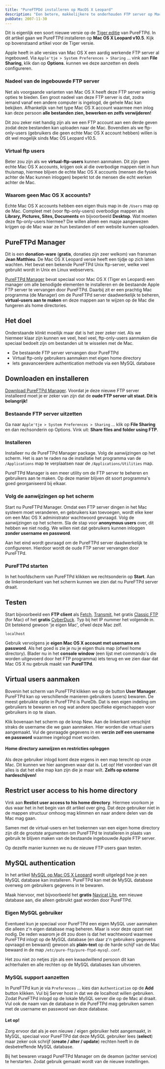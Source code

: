 ```yaml
---
title: "PureFTPDd installeren op MacOS X Leopard"
description: "Een betere, makkelijkere te onderhouden FTP server op Mac OS X. Met gebruik van virtual-users."
pubDate: 2007-11-30
---
```


Dit is eigenlijk een soort nieuwe versie op de [Tiger editie](http://www.atlantisdesign.nl/artikel/pureftpd-installeren-op-macosx-tiger) van PureFTPd. In dit artikel gaan we PureFTPd installeren op **Mac OS X Leopard v10.5**. Kijk op bovenstaand artikel voor de Tiger versie.

Apple heeft in alle versies van Mac OS X een aardig werkende FTP server al ingebouwd. Via `Apple'tje > System Preferences > Sharing` ... vink aan **File Sharing**, klik dan op **Options**. kunnen we deze aanzetten en deels configureren.

### Nadeel van de ingebouwde FTP server

Net als voorgaande varianten van Mac OS X heeft deze FTP server weinig opties te bieden. Een groot nadeel van deze FTP server is dat, zodra iemand vanaf een andere computer is ingelogd, de gehele Mac kan bekijken. Afhankelijk van het type Mac OS X account waarmee men inlog kan deze persoon **alle bestanden zien, bewerken en zelfs verwijderen!**

Dit zou zeker niet handig zijn als we een FTP account aan een derde geven zodat deze bestanden kan uploaden naar de Mac. Bovendien als we ftp-only-users (gebruikers die geen echte Mac OS X account hebben) willen is dit wel mogelijk sinds Mac OS Leopard v10.5.

### Virtual ftp users

Beter zou zijn als we **virtual-ftp-users** kunnen aanmaken. Dit zijn geen echte Mac OS X accounts, krijgen ook al die overbodige mappen niet in hun thuismap, hiermee blijven de echte Mac OS X accounts (mensen die fysiek achter de Mac kunnen inloggen) beperkt tot de mensen die echt werken achter de Mac.

### Waarom geen Mac OS X accounts?

Echte Mac OS X accounts hebben een eigen thuis map in de `/Users` map op de Mac. Compleet met (voor ftp-only-users) overbodige mappen als **Library, Pictures, Sites, Documents** en bijvoorbeeld **Desktop**. Wat moeten deze ftp-only-users hiermee? Die willen alleen een mapje aangewezen krijgen op de Mac waar ze hun bestanden of een website kunnen uploaden.

## PureFTPd Manager

Dit is een **donation-ware** (**gratis**, donaties zijn zeer welkom) van fransman **Jean Matthieu**. De Mac OS X Leopard versie heeft een tijdje op zich laten wachten. Het bevat een bekende PureFTPd Unix ftp-server, welke veel gebruikt wordt in Unix en Linux webservers.

[PureFTPd Manager](http://jeanmatthieu.free.fr/pureftpd/) bevat speciaal voor Mac OS X (Tiger en Leopard) een manager om alle benodigde elementen te installeren en de bestaande Apple FTP server te vervangen door PureFTPd. Daarbij zit er een prachtig Mac programma (de Manager) om de PureFTPd server daadwerkelijk te beheren, **virtual-users aan te maken** en deze mappen aan te wijzen op de Mac die fungeren als home directories.

## Het doel

Onderstaande klinkt moeilijk maar dat is het zeer zeker niet. Als we hiermeer klaar zijn kunnen we veel, heel veel, ftp-only-users aanmaken die speciaal bedoelt zijn om bestanden uit te wisselen met de Mac.

- De bestaande FTP server vervangen door PureFTPd
- Virtual ftp-only gebruikers aanmaken met eigen home directory
- Iets geavanceerdere authentication methode via een MySQL database

## Downloaden en installeren

[Download PureFTPd Manager](http://jeanmatthieu.free.fr/pureftpd/). Voordat je deze nieuwe FTP server installeerd moet je er zeker van zijn dat de **oude FTP server uit staat. Dit is belangrijk!**

### Bestaande FTP server uitzetten

Ga naar `Apple'tje > System Preferences > Sharing` ... klik op **File Sharing** en dan rechsonderin op Options. Vink uit: **Share files and folder using FTP**.

### Installeren

Installeer nu de PureFTPd Manager package. Volg de aanwijzingen op het scherm. Het is aan te raden na de installatie het programma van de `/Applications` map te verplaatsen naar de `/Applications/Utilities` map.

PureFTPd Manager is een meer utility om de FTP server te beheren en gebruikers aan te maken. Op deze manier blijven dit soort programma's goed georganiseerd bij elkaar.

### Volg de aanwijzingen op het scherm

Start nu PureFTPd Manager. Omdat een FTP server dingen in het Mac systeem moet veranderen, en gebruikers kan toevoegen, wordt elke keer om een Mac OS X administrator wachtwoord gevraagd. Volg de aanwijzingen op het scherm. Sla de stap voor **anonymous users** over, dit hebben we niet nodig. We willen niet dat gebruikers kunnen inloggen **zonder username en password**.

Aan het eind wordt gevraagd om de PureFTPd server daadwerkelijk te configureren. Hierdoor wordt de oude FTP server vervangen door PureFTPd.

### PureFTPd starten

In het hoofdscherm van PureFTPd klikken we rechtsonderin op **Start**. Aan de linkeronderkant van het scherm kunnen we zien dat nu PureFTPd server draait.

## Testen

Start bijvoorbeeld een **FTP client** als [Fetch](http://www.fetchsoftworks.com/), [Transmit](http://www.panic.com/transmit/), het gratis [Classic FTP](http://www.nchsoftware.com/classic/index.html) (for Mac) of het **gratis** [CyberDuck](http://cyberduck.ch/). Typ bij het IP nummer het volgende in. Dit betekend gewoon 'je eigen Mac', ofwel deze Mac zelf.

    localhost

Gebruik vervolgens je **eigen Mac OS X account met username en password**. Als het goed is zie je nu je eigen thuis map (ofwel home directory). Blader nu in het **console window** (een lijst met commando's die worden uitgevoerd door het FTP programma) iets terug en we zien daar dat Mac OS X nu gebruik maakt van **PureFTPd**.

## Virtual users aanmaken

Bovenin het scherm van PureFTPd klikken we op de button **User Manager**. PureFTPd kan op verschillende manieren gebruikers (users) bewaren. De meest gebruikte optie in PureFTPd is PureDb. Dat is een eigen indeling om gebruikers te bewaren en nog wat andere specifieke eigenschappen voor gebruikers in op te slaan.

Klik bovenaan het scherm op de knop New. Aan de linkerkant verschijnt straks de username die we gaan aanmaken. Hier worden die virtual users aangemaakt. Vul de gevraagde gegevens in en **verzin zelf een username en password** waarmee ingelogd moet worden.

#### Home directory aanwijzen en restricties opleggen

Als deze gebruiker inlogd komt deze ergens in een map terecht op onze Mac. Dit kunnen we hier aangeven waar dat is. Let op! Het voordeel van dit alles is dat het elke map kan zijn die je maar wilt. **Zelfs op externe hardeschijven!**

## Restrict user access to his home directory

Vink aan **Restict user access to his home directory**. Hiermee voorkom je dus waar het in het begin van dit artikel over ging. Dat deze gebruiker niet in de mappen structuur omhoog mag klimmen en naar andere delen van de Mac mag gaan.

Samen met de virtual-users en het toekennen van een eigen home directory zijn dit de grootste argumenten om PureFTPd te installeren in plaats van gebruik te blijven maken van de bestaande ingebouwde Apple FTP server.

Op dezelfe manier kunnen we nu de nieuwe FTP users gaan testen.

## MySQL authentication

In het artikel [MySQL op Mac OS X Leopard](http://www.atlantisdesign.nl/artikel/mysql-op-macosx-leopard) wordt uitgelegd hoe je een MySQL database kan installeren. PureFTPd kan met de MySQL database overweg om gebruikers gegevens in te bewaren.

Maak hiervoor, met bijvoorbeeld het **gratis** [Navicat Lite](http://www.navicat.com/download.html), een nieuwe database aan, die alleen gebruikt gaat worden door PureFTPd.

### Eigen MySQL gebruiker

Eventueel kun je speciaal voor PureFTPd een eigen MySQL user aanmaken die alleen z'n eigen database mag beheren. Maar is voor deze opzet niet nodig. De reden waarom je dit zou doen is dat het wachtwoord waarmee PureFTPd inlogt op de MySQL database (en daar z'n gebruikers gegevens opvraagd en bewaard) gewoon als **plain-text** op de harde schijf van de Mac bewaard in de map `/etc/pure-ftp/pure-ftpd-mysql.conf`.

Het zou niet zo netjes zijn als een kwaadwillend persoon dit kan achterhalen en alle rechten op de MySQL databases kan uitvoeren.

### MySQL support aanzetten

In PureFTPd kun je via `Preferences` ... kies dan `Authentication` op de **Add** button klikken. Vul bij Server host in dat we de localhost willen gebruiken. Zodat PureFTPd inlogd op de lokale MySQL server die op de Mac al draait. Vul ook de naam van de database in die PureFTPd mag gebruiken samen met de username en password van deze database.

#### Let op!

Zorg ervoor dat als je een nieuwe / eigen gebruiker hebt aangemaakt, in MySQL, speciaal voor PureFTPd dat deze MySQL gebruiker lees (**select**) maar zeker ook schrijf (**create / alter / update**) rechten heeft in de desbetreffende MySQL database.

Bij het bewaren vraagd PureFTPd Manager om de deamon (achter service) te herstarten. Zodat gebruik gemaakt wordt van de nieuwe instellingen.
